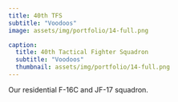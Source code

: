 ```yaml
---
title: 40th TFS
subtitle: "Voodoos"
image: assets/img/portfolio/14-full.png

caption:
  title: 40th Tactical Fighter Squadron
  subtitle: "Voodoos"
  thumbnail: assets/img/portfolio/14-full.png
---
```

Our residential F-16C and JF-17 squadron.
